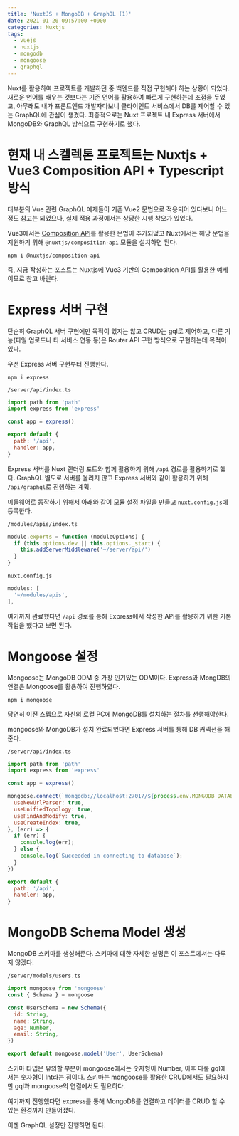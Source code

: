 ```yaml
---
title: 'NuxtJS + MongoDB + GraphQL (1)'
date: 2021-01-20 09:57:00 +0900
categories: Nuxtjs
tags:
  - vuejs
  - nuxtjs
  - mongodb
  - mongoose
  - graphql
---
```


Nuxt를 활용하여 프로젝트를 개발하던 중 백엔드를 직접 구현해야 하는 상황이 되었다.
새로운 언어를 배우는 것보다는 기존 언어를 활용하여 빠르게 구현하는데 초점을 두었고,
아무래도 내가 프론트엔드 개발자다보니 클라이언트 서비스에서 DB를 제어할 수 있는 GraphQL에 관심이 생겼다.
최종적으로는 Nuxt 프로젝트 내 Express 서버에서 MongoDB와 GraphQL 방식으로 구현하기로 했다.

# **현재 내 스켈렉톤 프로젝트는 Nuxtjs + Vue3 Composition API + Typescript 방식**

대부분의 Vue 관련 GraphQL 예제들이 기존 Vue2 문법으로 적용되어 있다보니 어느 정도 참고는 되었으나,
실제 적용 과정에서는 상당한 시행 착오가 있었다.

Vue3에서는 [Composition API](https://v3.vuejs.org/guide/composition-api-introduction.html#setup-component-option)를 활용한 문법이 추가되었고 Nuxt에서는 해당 문법을 지원하기 위해
`@nuxtjs/composition-api` 모듈을 설치하면 된다.

```
npm i @nuxtjs/composition-api
```

즉, 지금 작성하는 포스트는 Nuxtjs에 Vue3 기반의 Composition API를 활용한 예제이므로 참고 바란다.

# **Express 서버 구현**

단순히 GraphQL 서버 구현에만 목적이 있지는 않고 CRUD는 gql로 제어하고,
다른 기능(파일 업로드나 타 서비스 연동 등)은 Router API 구현 방식으로 구현하는데 목적이 있다.

우선 Express 서버 구현부터 진행한다.

```
npm i express
```

`/server/api/index.ts`
```js
import path from 'path'
import express from 'express'

const app = express()

export default {
  path: '/api',
  handler: app,
}
```

Express 서버를 Nuxt 렌더링 포트와 함께 활용하기 위해 `/api` 경로를 활용하기로 했다.
GraphQL 별도로 서버를 올리지 않고 Express 서버와 같이 활용하기 위해 `/api/graphql`로 진행하는 계획.

미들웨어로 동작하기 위해서 아래와 같이 모듈 설정 파일을 만들고 `nuxt.config.js`에 등록한다.

`/modules/apis/index.ts`
```js
module.exports = function (moduleOptions) {
  if (this.options.dev || this.options._start) {
    this.addServerMiddleware('~/server/api/')
  }
}
```

`nuxt.config.js`
```js
modules: [
  '~/modules/apis',
],
```

여기까지 완료했다면 `/api` 경로를 통해 Express에서 작성한 API를 활용하기 위한 기본 작업을 했다고 보면 된다.

# **Mongoose 설정**
Mongoose는 MongoDB ODM 중 가장 인기있는 ODM이다.
Express와 MongDB의 연결은 Mongoose를 활용하여 진행하였다.

```
npm i mongoose
```

당연히 이전 스텝으로 자신의 로컬 PC에 MongoDB를 설치하는 절차를 선행해야한다.

mongoose와 MongoDB가 설치 완료되었다면 Express 서버를 통해 DB 커넥션을 해준다.

`/server/api/index.ts`
```js
import path from 'path'
import express from 'express'

const app = express()

mongoose.connect(`mongodb://localhost:27017/${process.env.MONGODB_DATABASE}`, {
  useNewUrlParser: true,
  useUnifiedTopology: true,
  useFindAndModify: true,
  useCreateIndex: true,
}, (err) => {
  if (err) {
    console.log(err);
  } else {
    console.log(`Succeeded in connecting to database`);
  }
})

export default {
  path: '/api',
  handler: app,
}
```
# **MongoDB Schema Model 생성**
MongoDB 스키마를 생성해준다.
스키마에 대한 자세한 설명은 이 포스트에서는 다루지 않겠다.

`/server/models/users.ts`
```js
import mongoose from 'mongoose'
const { Schema } = mongoose

const UserSchema = new Schema({
  id: String,
  name: String,
  age: Number,
  email: String,
})

export default mongoose.model('User', UserSchema)
```

스키마 타입은 유의할 부분이 mongoose에서는 숫자형이 Number, 이후 다룰 gql에서는 숫자형이 Int라는 점이다.
스키마는 mongoose를 활용한 CRUD에서도 필요하지만 gql과 mongoose의 연결에서도 필요하다.

여기까지 진행했다면 express를 통해 MongoDB를 연결하고 데이터를 CRUD 할 수 있는 환경까지 만들어졌다.

이젠 GraphQL 설정만 진행하면 된다.